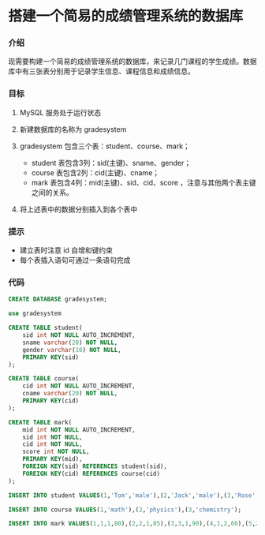 # 搭建一个简易的成绩管理系统的数据库

### 介绍

现需要构建一个简易的成绩管理系统的数据库，来记录几门课程的学生成绩。数据库中有三张表分别用于记录学生信息、课程信息和成绩信息。

### 目标

1. MySQL 服务处于运行状态

2. 新建数据库的名称为 gradesystem

3. gradesystem 包含三个表：student、course、mark；

    - student 表包含3列：sid(主键)、sname、gender；
    - course 表包含2列：cid(主键)、cname；
    - mark 表包含4列：mid(主键)、sid、cid、score ，注意与其他两个表主键之间的关系。

4. 将上述表中的数据分别插入到各个表中

### 提示

- 建立表时注意 id 自增和键约束
- 每个表插入语句可通过一条语句完成

### 代码
```sql
CREATE DATABASE gradesystem;

use gradesystem

CREATE TABLE student(
    sid int NOT NULL AUTO_INCREMENT,
    sname varchar(20) NOT NULL,
    gender varchar(10) NOT NULL,
    PRIMARY KEY(sid)
);

CREATE TABLE course(
    cid int NOT NULL AUTO_INCREMENT,
    cname varchar(20) NOT NULL,
    PRIMARY KEY(cid)
);

CREATE TABLE mark(
    mid int NOT NULL AUTO_INCREMENT,
    sid int NOT NULL,
    cid int NOT NULL,
    score int NOT NULL,
    PRIMARY KEY(mid),
    FOREIGN KEY(sid) REFERENCES student(sid),
    FOREIGN KEY(cid) REFERENCES course(cid)
);

INSERT INTO student VALUES(1,'Tom','male'),(2,'Jack','male'),(3,'Rose','female');

INSERT INTO course VALUES(1,'math'),(2,'physics'),(3,'chemistry');

INSERT INTO mark VALUES(1,1,1,80),(2,2,1,85),(3,3,1,90),(4,1,2,60),(5,2,2,90),(6,3,2,75),(7,1,3,95),(8,2,3,75),(9,3,3,85);
```
![]()